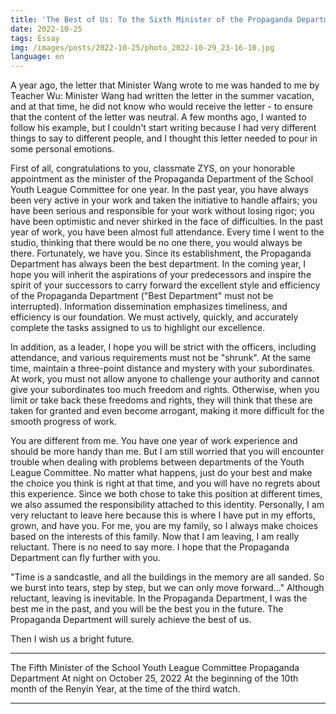 ```yaml
---
title: 'The Best of Us: To the Sixth Minister of the Propaganda Department'
date: 2022-10-25
tags: Essay
img: /images/posts/2022-10-25/photo_2022-10-29_23-16-10.jpg
language: en
---
```

A year ago, the letter that Minister Wang wrote to me was handed to me by Teacher Wu: Minister Wang had written the letter in the summer vacation, and at that time, he did not know who would receive the letter - to ensure that the content of the letter was neutral. A few months ago, I wanted to follow his example, but I couldn't start writing because I had very different things to say to different people, and I thought this letter needed to pour in some personal emotions.

First of all, congratulations to you, classmate ZYS, on your honorable appointment as the minister of the Propaganda Department of the School Youth League Committee for one year. In the past year, you have always been very active in your work and taken the initiative to handle affairs; you have been serious and responsible for your work without losing rigor; you have been optimistic and never shirked in the face of difficulties. In the past year of work, you have been almost full attendance. Every time I went to the studio, thinking that there would be no one there, you would always be there. Fortunately, we have you.
Since its establishment, the Propaganda Department has always been the best department. In the coming year, I hope you will inherit the aspirations of your predecessors and inspire the spirit of your successors to carry forward the excellent style and efficiency of the Propaganda Department ("Best Department" must not be interrupted). Information dissemination emphasizes timeliness, and efficiency is our foundation. We must actively, quickly, and accurately complete the tasks assigned to us to highlight our excellence.

In addition, as a leader, I hope you will be strict with the officers, including attendance, and various requirements must not be "shrunk". At the same time, maintain a three-point distance and mystery with your subordinates. At work, you must not allow anyone to challenge your authority and cannot give your subordinates too much freedom and rights. Otherwise, when you limit or take back these freedoms and rights, they will think that these are taken for granted and even become arrogant, making it more difficult for the smooth progress of work.

You are different from me. You have one year of work experience and should be more handy than me. But I am still worried that you will encounter trouble when dealing with problems between departments of the Youth League Committee. No matter what happens, just do your best and make the choice you think is right at that time, and you will have no regrets about this experience. Since we both chose to take this position at different times, we also assumed the responsibility attached to this identity. Personally, I am very reluctant to leave here because this is where I have put in my efforts, grown, and have you. For me, you are my family, so I always make choices based on the interests of this family. Now that I am leaving, I am really reluctant. There is no need to say more. I hope that the Propaganda Department can fly further with you.

"Time is a sandcastle, and all the buildings in the memory are all sanded. So we burst into tears, step by step, but we can only move forward..." Although reluctant, leaving is inevitable. In the Propaganda Department, I was the best me in the past, and you will be the best you in the future. The Propaganda Department will surely achieve the best of us.

Then I wish us a bright future.

***
The Fifth Minister of the School Youth League Committee Propaganda Department
At night on October 25, 2022
At the beginning of the 10th month of the Renyin Year, at the time of the third watch.
***